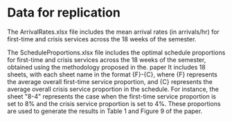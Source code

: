 # Data for replication

The ArrivalRates.xlsx file includes the mean arrival rates (in arrivals/hr) for first-time and crisis services across the 18 weeks of the semester. 

The ScheduleProportions.xlsx file includes the optimal schedule proportions for first-time and crisis services across the 18 weeks of the semester, obtained using the methodology proposed in the. paper It includes 18 sheets, with each sheet name in the format {F}-{C}, where {F} represents the average overall first-time service proportion, and {C} represents the average overall crisis service proportion in the schedule. For instance, the sheet "8-4" represents the case when the first-time service proportion is set to 8% and the crisis service proportion is set to 4%. These proportions are used to generate the results in Table 1 and Figure 9 of the paper.
